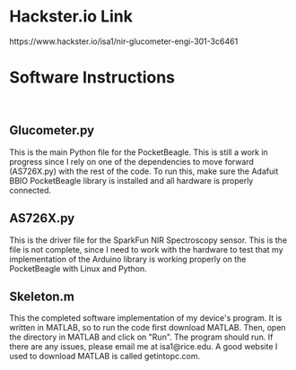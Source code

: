 <h1>Hackster.io Link</h1>
https://www.hackster.io/isa1/nir-glucometer-engi-301-3c6461
<h1>Software Instructions</h1><br>
<h2>Glucometer.py</h2>
This is the main Python file for the PocketBeagle. This is still a work in progress since I rely on one of the dependencies to move forward (AS726X.py) with the rest of the code. To run this, make sure the Adafuit BBIO PocketBeagle library is installed and all hardware is properly connected.
<h2>AS726X.py</h2>
This is the driver file for the SparkFun NIR Spectroscopy sensor. This is the file is not complete, since I need to work with the hardware to test that my implementation of the Arduino library is working properly on the PocketBeagle with Linux and Python.
<h2>Skeleton.m</h2>
This the completed software implementation of my device's program. It is written in MATLAB, so to run the code first download MATLAB. Then, open the directory in MATLAB and click on "Run". The program should run. If there are any issues, please email me at isa1@rice.edu. A good website I used to download MATLAB is called getintopc.com.